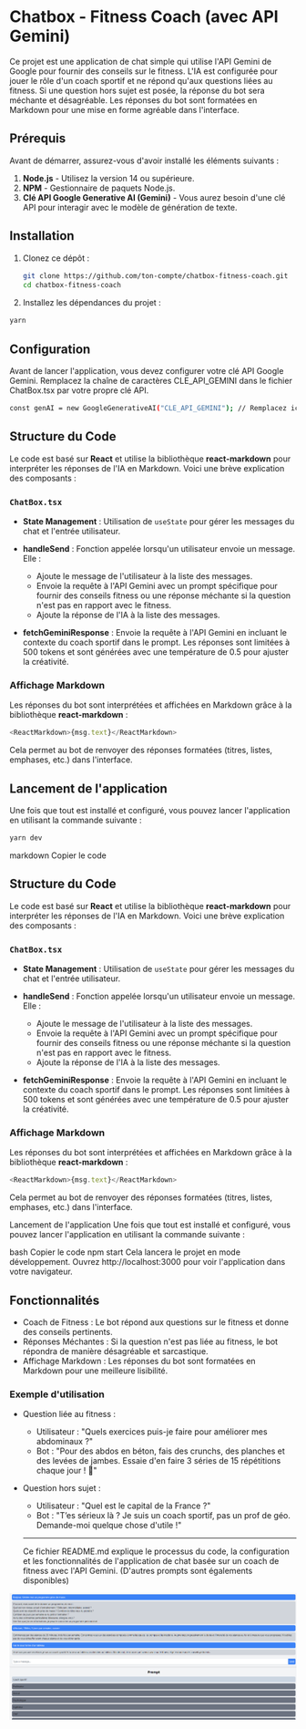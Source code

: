 # Chatbox - Fitness Coach (avec API Gemini)

Ce projet est une application de chat simple qui utilise l'API Gemini de Google pour fournir des conseils sur le fitness. L'IA est configurée pour jouer le rôle d'un coach sportif et ne répond qu'aux questions liées au fitness. Si une question hors sujet est posée, la réponse du bot sera méchante et désagréable. Les réponses du bot sont formatées en Markdown pour une mise en forme agréable dans l'interface.

## Prérequis

Avant de démarrer, assurez-vous d'avoir installé les éléments suivants :

1. **Node.js** - Utilisez la version 14 ou supérieure.
2. **NPM** - Gestionnaire de paquets Node.js.
3. **Clé API Google Generative AI (Gemini)** - Vous aurez besoin d'une clé API pour interagir avec le modèle de génération de texte.

## Installation

1. Clonez ce dépôt :

   ```bash
   git clone https://github.com/ton-compte/chatbox-fitness-coach.git
   cd chatbox-fitness-coach
   ```

2. Installez les dépendances du projet :

```bash
yarn
```

## Configuration

Avant de lancer l'application, vous devez configurer votre clé API Google Gemini. Remplacez la chaîne de caractères CLE_API_GEMINI dans le fichier ChatBox.tsx par votre propre clé API.

```bash
const genAI = new GoogleGenerativeAI("CLE_API_GEMINI"); // Remplacez ici par votre clé API
```

## Structure du Code

Le code est basé sur **React** et utilise la bibliothèque **react-markdown** pour interpréter les réponses de l'IA en Markdown. Voici une brève explication des composants :

### `ChatBox.tsx`

- **State Management** : Utilisation de `useState` pour gérer les messages du chat et l'entrée utilisateur.
- **handleSend** : Fonction appelée lorsqu'un utilisateur envoie un message. Elle :

  - Ajoute le message de l'utilisateur à la liste des messages.
  - Envoie la requête à l'API Gemini avec un prompt spécifique pour fournir des conseils fitness ou une réponse méchante si la question n'est pas en rapport avec le fitness.
  - Ajoute la réponse de l'IA à la liste des messages.

- **fetchGeminiResponse** : Envoie la requête à l'API Gemini en incluant le contexte du coach sportif dans le prompt. Les réponses sont limitées à 500 tokens et sont générées avec une température de 0.5 pour ajuster la créativité.

### Affichage Markdown

Les réponses du bot sont interprétées et affichées en Markdown grâce à la bibliothèque **react-markdown** :

```javascript
<ReactMarkdown>{msg.text}</ReactMarkdown>
```

Cela permet au bot de renvoyer des réponses formatées (titres, listes, emphases, etc.) dans l'interface.

## Lancement de l'application

Une fois que tout est installé et configuré, vous pouvez lancer l'application en utilisant la commande suivante :

```bash
yarn dev
```

markdown
Copier le code

## Structure du Code

Le code est basé sur **React** et utilise la bibliothèque **react-markdown** pour interpréter les réponses de l'IA en Markdown. Voici une brève explication des composants :

### `ChatBox.tsx`

- **State Management** : Utilisation de `useState` pour gérer les messages du chat et l'entrée utilisateur.
- **handleSend** : Fonction appelée lorsqu'un utilisateur envoie un message. Elle :

  - Ajoute le message de l'utilisateur à la liste des messages.
  - Envoie la requête à l'API Gemini avec un prompt spécifique pour fournir des conseils fitness ou une réponse méchante si la question n'est pas en rapport avec le fitness.
  - Ajoute la réponse de l'IA à la liste des messages.

- **fetchGeminiResponse** : Envoie la requête à l'API Gemini en incluant le contexte du coach sportif dans le prompt. Les réponses sont limitées à 500 tokens et sont générées avec une température de 0.5 pour ajuster la créativité.

### Affichage Markdown

Les réponses du bot sont interprétées et affichées en Markdown grâce à la bibliothèque **react-markdown** :

```javascript
<ReactMarkdown>{msg.text}</ReactMarkdown>
```

Cela permet au bot de renvoyer des réponses formatées (titres, listes, emphases, etc.) dans l'interface.

Lancement de l'application
Une fois que tout est installé et configuré, vous pouvez lancer l'application en utilisant la commande suivante :

bash
Copier le code
npm start
Cela lancera le projet en mode développement. Ouvrez http://localhost:3000 pour voir l'application dans votre navigateur.

## Fonctionnalités

- Coach de Fitness : Le bot répond aux questions sur le fitness et donne des conseils pertinents.
- Réponses Méchantes : Si la question n'est pas liée au fitness, le bot répondra de manière désagréable et sarcastique.
- Affichage Markdown : Les réponses du bot sont formatées en Markdown pour une meilleure lisibilité.

### Exemple d'utilisation

- Question liée au fitness :

  - Utilisateur : "Quels exercices puis-je faire pour améliorer mes abdominaux ?"
  - Bot : "Pour des abdos en béton, fais des crunchs, des planches et des levées de jambes. Essaie d'en faire 3 séries de 15 répétitions chaque jour ! 💪"

- Question hors sujet :

  - Utilisateur : "Quel est le capital de la France ?"
  - Bot : "T’es sérieux là ? Je suis un coach sportif, pas un prof de géo. Demande-moi quelque chose d'utile !"

  ***

  Ce fichier README.md explique le processus du code, la configuration et les fonctionnalités de l'application de chat basée sur un coach de fitness avec l'API Gemini. (D'autres prompts sont égalements disponibles)


![alt text](image.png)
